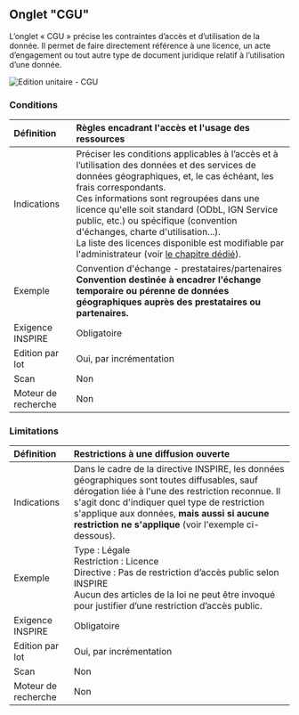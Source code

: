 ## Onglet "CGU"

L’onglet « CGU » précise les contraintes d’accès et d’utilisation de la donnée. Il permet de faire directement référence à une licence, un acte d’engagement ou tout autre type de document juridique relatif à l’utilisation d’une donnée.

![Edition unitaire - CGU](/fr/images/inv_edit_one_cgu.png "L'édition unitaire - onglet CGU")

### Conditions

| Définition          | Règles encadrant l'accès et l'usage des ressources |
| :------------------ | :------------------------------------------------ |
| Indications         | Préciser les conditions applicables à l’accès et à l’utilisation des données et des services de données géographiques, et, le cas échéant, les frais correspondants.<br />Ces informations sont regroupées dans une licence qu'elle soit standard (ODbL, IGN Service public, etc.) ou spécifique (convention d'échanges, charte d'utilisation...).<br />La liste des licences disponible est modifiable par l'administrateur (voir [le chapitre dédié](/fr/features/admin/licences.html)).|
| Exemple             | Convention d'échange - prestataires/partenaires<br />**Convention destinée à encadrer l'échange temporaire ou pérenne de données géographiques auprès des prestataires ou partenaires.** |
| Exigence INSPIRE    | Obligatoire                   |
| Edition par lot     | Oui, par incrémentation       |
| Scan                | Non                           |
| Moteur de recherche | Non                           |

### Limitations

| Définition          | Restrictions à une diffusion ouverte      |
| :------------------ | :---------------------------------------- |
| Indications         | Dans le cadre de la directive INSPIRE, les données géographiques sont toutes diffusables, sauf dérogation liée à l'une des restriction reconnue. Il s'agit donc d'indiquer quel type de restriction s'applique aux données, **mais aussi si aucune restriction ne s'applique** (voir l'exemple ci-dessous). |
| Exemple             | Type : Légale<br />Restriction : Licence<br />Directive : Pas de restriction d’accès public selon INSPIRE<br />Aucun des articles de la loi ne peut être invoqué pour justifier d’une restriction d’accès public. |
| Exigence INSPIRE    | Obligatoire                   |
| Edition par lot     | Oui, par incrémentation       |
| Scan                | Non                           |
| Moteur de recherche | Non                           |

